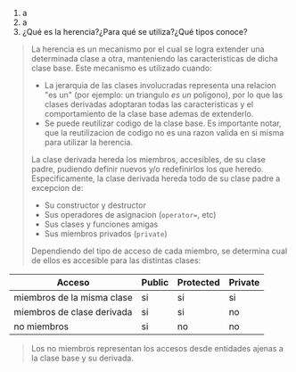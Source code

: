 1. a
2. a
3. ¿Qué es la herencia?¿Para qué se utiliza?¿Qué tipos conoce?
 
 > La herencia es un mecanismo por el cual se logra extender una determinada clase a otra, manteniendo las caracteristicas de dicha clase base. Este mecanismo es utilizado cuando:
 > * La jerarquia de las clases involucradas representa una relacion "es un" (por ejemplo: un triangulo _es un_ poligono), por lo que las clases derivadas adoptaran todas las caracteristicas y el comportamiento de la clase base ademas de extenderlo.
 > * Se puede reutilizar codigo de la clase base. Es importante notar, que la reutilizacion de codigo no es una razon valida en si misma para utilizar la herencia.
 > 
 > La clase derivada hereda los miembros, accesibles, de su clase padre, pudiendo definir nuevos y/o redefinirlos los que heredo. Especificamente, la clase derivada hereda todo de su clase padre a excepcion de:
 > * Su constructor y destructor
 > * Sus operadores de asignacion (`operator=`, etc)
 > * Sus clases y funciones amigas
 > * Sus miembros privados (`private`)
 > 
 > Dependiendo del tipo de acceso de cada miembro, se determina cual de ellos es accesible para las distintas clases:
 > 
| Acceso                     | Public | Protected | Private |
|----------------------------|--------|-----------|---------|
| miembros de la misma clase | si     | si        | si      |
| miembros de clase derivada | si     | si        | no      |
| no miembros                | si     | no        | no      |
> Los no miembros representan los accesos desde entidades ajenas a la clase base y su derivada.
